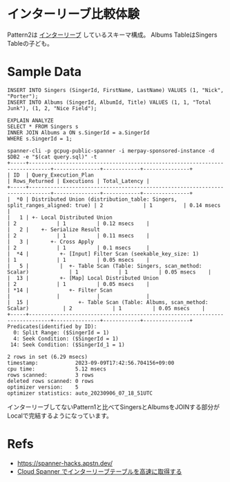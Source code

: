 # インターリーブ比較体験

Pattern2は [インターリーブ](https://cloud.google.com/spanner/docs/schema-and-data-model?hl=en#parent-child) しているスキーマ構成。
Albums TableはSingers Tableの子ども。

# Sample Data
```
INSERT INTO Singers (SingerId, FirstName, LastName) VALUES (1, "Nick", "Porter");
INSERT INTO Albums (SingerId, AlbumId, Title) VALUES (1, 1, "Total Junk"), (1, 2, "Nice Field");
```

```
EXPLAIN ANALYZE
SELECT * FROM Singers s
INNER JOIN Albums a ON s.SingerId = a.SingerId
WHERE s.SingerId = 1;
```

```
spanner-cli -p gcpug-public-spanner -i merpay-sponsored-instance -d $DB2 -e "$(cat query.sql)" -t
+-----+-----------------------------------------------------------------------------+---------------+------------+---------------+
| ID  | Query_Execution_Plan                                                        | Rows_Returned | Executions | Total_Latency |
+-----+-----------------------------------------------------------------------------+---------------+------------+---------------+
|  *0 | Distributed Union (distribution_table: Singers, split_ranges_aligned: true) | 2             | 1          | 0.14 msecs    |
|   1 | +- Local Distributed Union                                                  | 2             | 1          | 0.12 msecs    |
|   2 |    +- Serialize Result                                                      | 2             | 1          | 0.11 msecs    |
|   3 |       +- Cross Apply                                                        | 2             | 1          | 0.1 msecs     |
|  *4 |          +- [Input] Filter Scan (seekable_key_size: 1)                      | 1             | 1          | 0.05 msecs    |
|   5 |          |  +- Table Scan (Table: Singers, scan_method: Scalar)             | 1             | 1          | 0.05 msecs    |
|  13 |          +- [Map] Local Distributed Union                                   | 2             | 1          | 0.05 msecs    |
| *14 |             +- Filter Scan                                                  |               |            |               |
|  15 |                +- Table Scan (Table: Albums, scan_method: Scalar)           | 2             | 1          | 0.05 msecs    |
+-----+-----------------------------------------------------------------------------+---------------+------------+---------------+
Predicates(identified by ID):
  0: Split Range: ($SingerId = 1)
  4: Seek Condition: ($SingerId = 1)
 14: Seek Condition: ($SingerId_1 = 1)

2 rows in set (6.29 msecs)
timestamp:            2023-09-09T17:42:56.704156+09:00
cpu time:             5.12 msecs
rows scanned:         3 rows
deleted rows scanned: 0 rows
optimizer version:    5
optimizer statistics: auto_20230906_07_18_51UTC
```

インターリーブしてないPattern1と比べてSingersとAlbumsをJOINする部分がLocalで完結するようになっています。

# Refs

* https://spanner-hacks.apstn.dev/
* [Cloud Spanner でインターリーブテーブルを高速に取得する](https://medium.com/google-cloud-jp/cloud-spanner-%E3%81%A7%E3%82%A4%E3%83%B3%E3%82%BF%E3%83%BC%E3%83%AA%E3%83%BC%E3%83%96%E3%83%86%E3%83%BC%E3%83%96%E3%83%AB%E3%82%92%E9%AB%98%E9%80%9F%E3%81%AB%E5%8F%96%E5%BE%97%E3%81%99%E3%82%8B-2a955b061d3)
